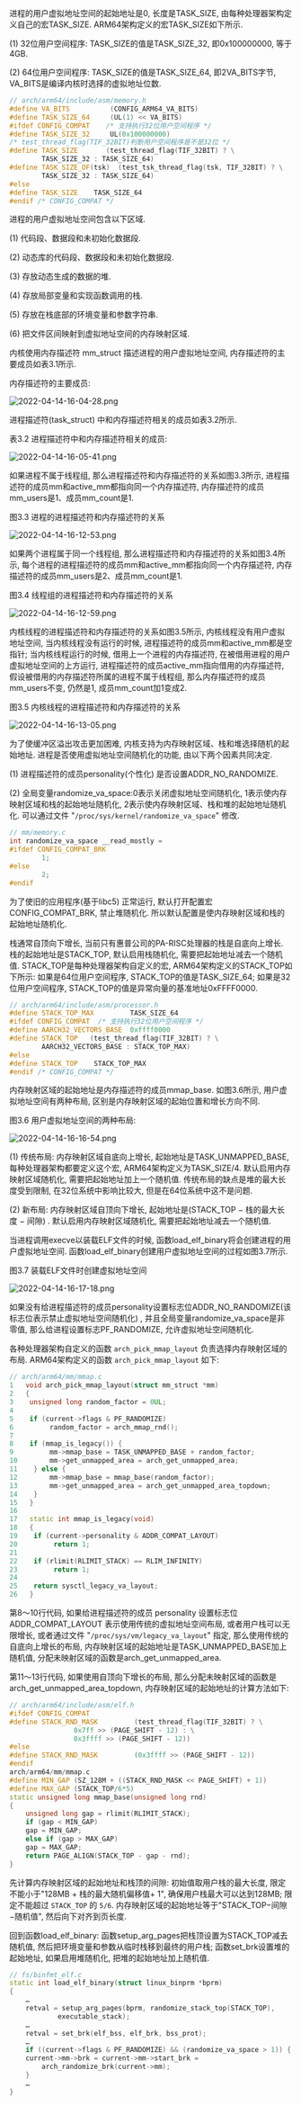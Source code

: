 
进程的用户虚拟地址空间的起始地址是0, 长度是TASK_SIZE, 由每种处理器架构定义自己的宏TASK_SIZE. ARM64架构定义的宏TASK_SIZE如下所示.

(1) 32位用户空间程序: TASK_SIZE的值是TASK_SIZE_32, 即0x100000000, 等于4GB.

(2) 64位用户空间程序: TASK_SIZE的值是TASK_SIZE_64, 即2VA_BITS字节, VA_BITS是编译内核时选择的虚拟地址位数.

```cpp
// arch/arm64/include/asm/memory.h
#define VA_BITS          (CONFIG_ARM64_VA_BITS)
#define TASK_SIZE_64     (UL(1) << VA_BITS)
#ifdef CONFIG_COMPAT    /* 支持执行32位用户空间程序 */
#define TASK_SIZE_32     UL(0x100000000)
/* test_thread_flag(TIF_32BIT)判断用户空间程序是不是32位 */
#define TASK_SIZE       (test_thread_flag(TIF_32BIT) ? \
		TASK_SIZE_32 : TASK_SIZE_64)
#define TASK_SIZE_OF(tsk)  (test_tsk_thread_flag(tsk, TIF_32BIT) ? \
		TASK_SIZE_32 : TASK_SIZE_64)
#else
#define TASK_SIZE    TASK_SIZE_64
#endif /* CONFIG_COMPAT */
```

进程的用户虚拟地址空间包含以下区域.

(1) 代码段、数据段和未初始化数据段.

(2) 动态库的代码段、数据段和未初始化数据段.

(3) 存放动态生成的数据的堆.

(4) 存放局部变量和实现函数调用的栈.

(5) 存放在栈底部的环境变量和参数字符串.

(6) 把文件区间映射到虚拟地址空间的内存映射区域.

内核使用内存描述符 mm_struct 描述进程的用户虚拟地址空间, 内存描述符的主要成员如表3.1所示.

内存描述符的主要成员:

![2022-04-14-16-04-28.png](./images/2022-04-14-16-04-28.png)

进程描述符(task_struct) 中和内存描述符相关的成员如表3.2所示.

表3.2 进程描述符中和内存描述符相关的成员:

![2022-04-14-16-05-41.png](./images/2022-04-14-16-05-41.png)

如果进程不属于线程组, 那么进程描述符和内存描述符的关系如图3.3所示, 进程描述符的成员mm和active_mm都指向同一个内存描述符, 内存描述符的成员mm_users是1、成员mm_count是1.

图3.3 进程的进程描述符和内存描述符的关系

![2022-04-14-16-12-53.png](./images/2022-04-14-16-12-53.png)

如果两个进程属于同一个线程组, 那么进程描述符和内存描述符的关系如图3.4所示, 每个进程的进程描述符的成员mm和active_mm都指向同一个内存描述符, 内存描述符的成员mm_users是2、成员mm_count是1.

图3.4 线程组的进程描述符和内存描述符的关系

![2022-04-14-16-12-59.png](./images/2022-04-14-16-12-59.png)

内核线程的进程描述符和内存描述符的关系如图3.5所示, 内核线程没有用户虚拟地址空间, 当内核线程没有运行的时候, 进程描述符的成员mm和active_mm都是空指针; 当内核线程运行的时候, 借用上一个进程的内存描述符, 在被借用进程的用户虚拟地址空间的上方运行, 进程描述符的成员active_mm指向借用的内存描述符, 假设被借用的内存描述符所属的进程不属于线程组, 那么内存描述符的成员mm_users不变, 仍然是1, 成员mm_count加1变成2.

图3.5 内核线程的进程描述符和内存描述符的关系

![2022-04-14-16-13-05.png](./images/2022-04-14-16-13-05.png)

为了使缓冲区溢出攻击更加困难, 内核支持为内存映射区域、栈和堆选择随机的起始地址. 进程是否使用虚拟地址空间随机化的功能, 由以下两个因素共同决定.

(1) 进程描述符的成员personality(个性化) 是否设置ADDR_NO_RANDOMIZE.

(2) 全局变量randomize_va_space:0表示关闭虚拟地址空间随机化, 1表示使内存映射区域和栈的起始地址随机化, 2表示使内存映射区域、栈和堆的起始地址随机化. 可以通过文件 "`/proc/sys/kernel/randomize_va_space`" 修改.

```cpp
// mm/memory.c
int randomize_va_space __read_mostly =
#ifdef CONFIG_COMPAT_BRK
		1;
#else
		2;
#endif
```

为了使旧的应用程序(基于libc5) 正常运行, 默认打开配置宏CONFIG_COMPAT_BRK, 禁止堆随机化. 所以默认配置是使内存映射区域和栈的起始地址随机化.

栈通常自顶向下增长, 当前只有惠普公司的PA-RISC处理器的栈是自底向上增长. 栈的起始地址是STACK_TOP, 默认启用栈随机化, 需要把起始地址减去一个随机值. STACK_TOP是每种处理器架构自定义的宏, ARM64架构定义的STACK_TOP如下所示: 如果是64位用户空间程序, STACK_TOP的值是TASK_SIZE_64; 如果是32位用户空间程序, STACK_TOP的值是异常向量的基准地址0xFFFF0000.

```cpp
// arch/arm64/include/asm/processor.h
#define STACK_TOP_MAX         TASK_SIZE_64
#ifdef CONFIG_COMPAT  /* 支持执行32位用户空间程序 */
#define AARCH32_VECTORS_BASE  0xffff0000
#define STACK_TOP   (test_thread_flag(TIF_32BIT) ? \
		AARCH32_VECTORS_BASE : STACK_TOP_MAX)
#else
#define STACK_TOP    STACK_TOP_MAX
#endif /* CONFIG_COMPAT */
```

内存映射区域的起始地址是内存描述符的成员mmap_base. 如图3.6所示, 用户虚拟地址空间有两种布局, 区别是内存映射区域的起始位置和增长方向不同.

图3.6 用户虚拟地址空间的两种布局:

![2022-04-14-16-16-54.png](./images/2022-04-14-16-16-54.png)

(1) 传统布局: 内存映射区域自底向上增长, 起始地址是TASK_UNMAPPED_BASE, 每种处理器架构都要定义这个宏, ARM64架构定义为TASK_SIZE/4. 默认启用内存映射区域随机化, 需要把起始地址加上一个随机值. 传统布局的缺点是堆的最大长度受到限制, 在32位系统中影响比较大, 但是在64位系统中这不是问题.

(2) 新布局: 内存映射区域自顶向下增长, 起始地址是(STACK_TOP − 栈的最大长度 − 间隙) . 默认启用内存映射区域随机化, 需要把起始地址减去一个随机值.

当进程调用execve以装载ELF文件的时候, 函数load_elf_binary将会创建进程的用户虚拟地址空间. 函数load_elf_binary创建用户虚拟地址空间的过程如图3.7所示.

图3.7 装载ELF文件时创建虚拟地址空间

![2022-04-14-16-17-18.png](./images/2022-04-14-16-17-18.png)

如果没有给进程描述符的成员personality设置标志位ADDR_NO_RANDOMIZE(该标志位表示禁止虚拟地址空间随机化) , 并且全局变量randomize_va_space是非零值, 那么给进程设置标志PF_RANDOMIZE, 允许虚拟地址空间随机化.

各种处理器架构自定义的函数 `arch_pick_mmap_layout` 负责选择内存映射区域的布局. ARM64架构定义的函数 `arch_pick_mmap_layout` 如下:

```cpp
// arch/arm64/mm/mmap.c
1   void arch_pick_mmap_layout(struct mm_struct *mm)
2   {
3    unsigned long random_factor = 0UL;
4
5    if (current->flags & PF_RANDOMIZE)
6         random_factor = arch_mmap_rnd();
7
8    if (mmap_is_legacy()) {
9         mm->mmap_base = TASK_UNMAPPED_BASE + random_factor;
10        mm->get_unmapped_area = arch_get_unmapped_area;
11    } else {
12        mm->mmap_base = mmap_base(random_factor);
13        mm->get_unmapped_area = arch_get_unmapped_area_topdown;
14    }
15   }
16
17   static int mmap_is_legacy(void)
18   {
19    if (current->personality & ADDR_COMPAT_LAYOUT)
20         return 1;
21
22    if (rlimit(RLIMIT_STACK) == RLIM_INFINITY)
23         return 1;
24
25    return sysctl_legacy_va_layout;
26   }
```

第8～10行代码, 如果给进程描述符的成员 personality 设置标志位 ADDR_COMPAT_LAYOUT 表示使用传统的虚拟地址空间布局, 或者用户栈可以无限增长, 或者通过文件 "`/proc/sys/vm/legacy_va_layout`" 指定, 那么使用传统的自底向上增长的布局, 内存映射区域的起始地址是TASK_UNMAPPED_BASE加上随机值, 分配未映射区域的函数是arch_get_unmapped_area.

第11～13行代码, 如果使用自顶向下增长的布局, 那么分配未映射区域的函数是arch_get_unmapped_area_topdown, 内存映射区域的起始地址的计算方法如下:

```cpp
// arch/arm64/include/asm/elf.h
#ifdef CONFIG_COMPAT
#define STACK_RND_MASK         (test_thread_flag(TIF_32BIT) ? \
				0x7ff >> (PAGE_SHIFT - 12) : \
				0x3ffff >> (PAGE_SHIFT - 12))
#else
#define STACK_RND_MASK         (0x3ffff >> (PAGE_SHIFT - 12))
#endif
arch/arm64/mm/mmap.c
#define MIN_GAP (SZ_128M + ((STACK_RND_MASK << PAGE_SHIFT) + 1))
#define MAX_GAP (STACK_TOP/6*5)
static unsigned long mmap_base(unsigned long rnd)
{
	unsigned long gap = rlimit(RLIMIT_STACK);
	if (gap < MIN_GAP)
	gap = MIN_GAP;
	else if (gap > MAX_GAP)
	gap = MAX_GAP;
	return PAGE_ALIGN(STACK_TOP - gap - rnd);
}
```

先计算内存映射区域的起始地址和栈顶的间隙: 初始值取用户栈的最大长度, 限定不能小于"128MB + 栈的最大随机偏移值+ 1", 确保用户栈最大可以达到128MB; 限定不能超过 `STACK_TOP` 的 `5/6`. 内存映射区域的起始地址等于"STACK_TOP−间隙−随机值", 然后向下对齐到页长度.

回到函数load_elf_binary: 函数setup_arg_pages把栈顶设置为STACK_TOP减去随机值, 然后把环境变量和参数从临时栈移到最终的用户栈; 函数set_brk设置堆的起始地址, 如果启用堆随机化, 把堆的起始地址加上随机值.

```cpp
// fs/binfmt_elf.c
static int load_elf_binary(struct linux_binprm *bprm)
{
	…
	retval = setup_arg_pages(bprm, randomize_stack_top(STACK_TOP),
			executable_stack);
	…
	retval = set_brk(elf_bss, elf_brk, bss_prot);
	…
	if ((current->flags & PF_RANDOMIZE) && (randomize_va_space > 1)) {
	current->mm->brk = current->mm->start_brk =
		arch_randomize_brk(current->mm);
	}
	…
}
```